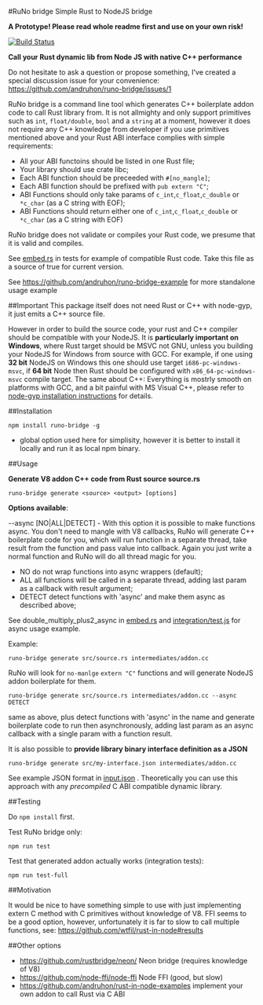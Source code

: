 #RuNo bridge Simple Rust to NodeJS bridge

**A Prototype! Please read whole readme first and use on your own risk!**

[![Build Status](https://api.travis-ci.org/andruhon/runo-bridge.svg?branch=master)](http://travis-ci.org/andruhon/runo-bridge)

**Call your Rust dynamic lib from Node JS with native C++ performance**

Do not hesitate to ask a question or propose something, I've created a special discussion issue for your convenience: https://github.com/andruhon/runo-bridge/issues/1

RuNo bridge is a command line tool which generates C++ boilerplate addon code to call Rust library from. It is not allmighty and only support primitives such as `int`, `float/double`, `bool` and a `string` at a moment, however it does not require any C++ knowledge from developer if you use primitives mentioned above and your Rust ABI interface complies with simple requirements:

* All your ABI functoins should be listed in one Rust file;
* Your library should use crate libc;
* Each ABI function should be preceeded with `#[no_mangle]`;
* Each ABI function should be prefixed with `pub extern "C"`;
* ABI Functions should only take params of `c_int`,`c_float`,`c_double` or `*c_char` (as a C string with EOF);
* ABI Functions should return either one of `c_int`,`c_float`,`c_double` or `*c_char` (as a C string with EOF)

RuNo bridge does not validate or compiles your Rust code, we presume that it is valid and compiles.

See [embed.rs](test/resources/src/embed.rs) in tests for example of compatible Rust code. Take this file as a source of true for current version.

See https://github.com/andruhon/runo-bridge-example for more standalone usage example

##Important
This package itself does not need Rust or C++ with node-gyp, it just emits a C++ source file.

However in order to build the source code, your rust and C++ compiler should be compatible with your NodeJS. It is **particularly important on Windows**, where Rust target should be MSVC not GNU, unless you building your NodeJS for Windows from source with GCC. For example, if one using **32 bit** NodeJS on Windows this one should use target `i686-pc-windows-msvc`, if **64 bit** Node then Rust should be configured with `x86_64-pc-windows-msvc` compile target. The same about C++: Everything is mostrly smooth on platforms with GCC, and a bit painful with MS Visual C++, please refer to [node-gyp installation instructions](https://github.com/nodejs/node-gyp) for details.

##Installation

    npm install runo-bridge -g

* global option used here for simplisity, however it is better to install it locally and run it as local npm binary.

##Usage

**Generate V8 addon C++ code from Rust source source.rs**

    runo-bridge generate <source> <output> [options]

**Options available**:

--async [NO|ALL|DETECT] - With this option it is possible to make functions async.
You don't need to mangle with V8 callbacks,
RuNo will generate C++ boilerplate code for you, which will run function
in a separate thread, take result from the function and pass value into callback.
Again you just write a normal function and RuNo will do all thread magic for you.

* NO      do not wrap functions into async wrappers (default);
* ALL     all functions will be called in a separate thread, adding last param as a callback with result argument;
* DETECT  detect functions with 'async' and make them async as described above;

See double_multiply_plus2_async in [embed.rs](test/resources/src/embed.rs)
and [integration/test.js](test/integration/test.js) for async usage example.

Example:

    runo-bridge generate src/source.rs intermediates/addon.cc

RuNo will look for `no-manlge` `extern "C"` functions and will generate NodeJS addon boilerplate for them.

    runo-bridge generate src/source.rs intermediates/addon.cc --async DETECT

same as above, plus detect functions with 'async' in the name and generate
boilerplate code to run then asynchronously, adding last param as an async
callback with a single param with a function result.

It is also possible to **provide library binary interface definition as a JSON**

    runo-bridge generate src/my-interface.json intermediates/addon.cc

See example JSON format in [input.json](test/resources/input.json) . Theoretically you can use this approach with any *precompiled* C ABI compatible dynamic library.

##Testing

Do `npm install` first.

Test RuNo bridge only:

    npm run test

Test that generated addon actually works (integration tests):

    npm run test-full

##Motivation

It would be nice to have something simple to use with just implementing extern C method with C primitives without knowledge of V8. FFI seems to be a good option, however, unfortunately it is far to slow to call multiple functions, see: https://github.com/wtfil/rust-in-node#results

##Other options
* https://github.com/rustbridge/neon/ Neon bridge (requires knowledge of V8)
* https://github.com/node-ffi/node-ffi Node FFI (good, but slow)
* https://github.com/andruhon/rust-in-node-examples implement your own addon to call Rust via C ABI
